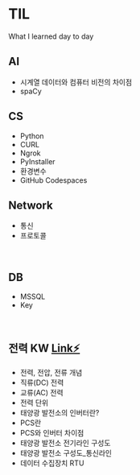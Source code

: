 # TIL
What I learned day to day


## AI
+   시계열 데이터와 컴퓨터 비전의 차이점
+   spaCy

## CS
+   Python
+   CURL
+   Ngrok
+   PyInstaller
+   환경변수
+   GitHub Codespaces


## Network
+   통신
+   프로토콜
<br>

## DB
+   MSSQL
+   Key
<br>

## 전력 KW [Link⚡](https://github.com/dlwnsgur9242/TIL/blob/main/electrical%20energy)
+   전력, 전압, 전류 개념
+   직류(DC) 전력
+   교류(AC) 전력
+   전력 단위
+   태양광 발전소의 인버터란?
+   PCS란
+   PCS와 인버터 차이점
+   태양광 발전소 전기라인 구성도
+   태양광 발전소 구성도_통신라인
+   데이터 수집장치 RTU
<br>


<br>

